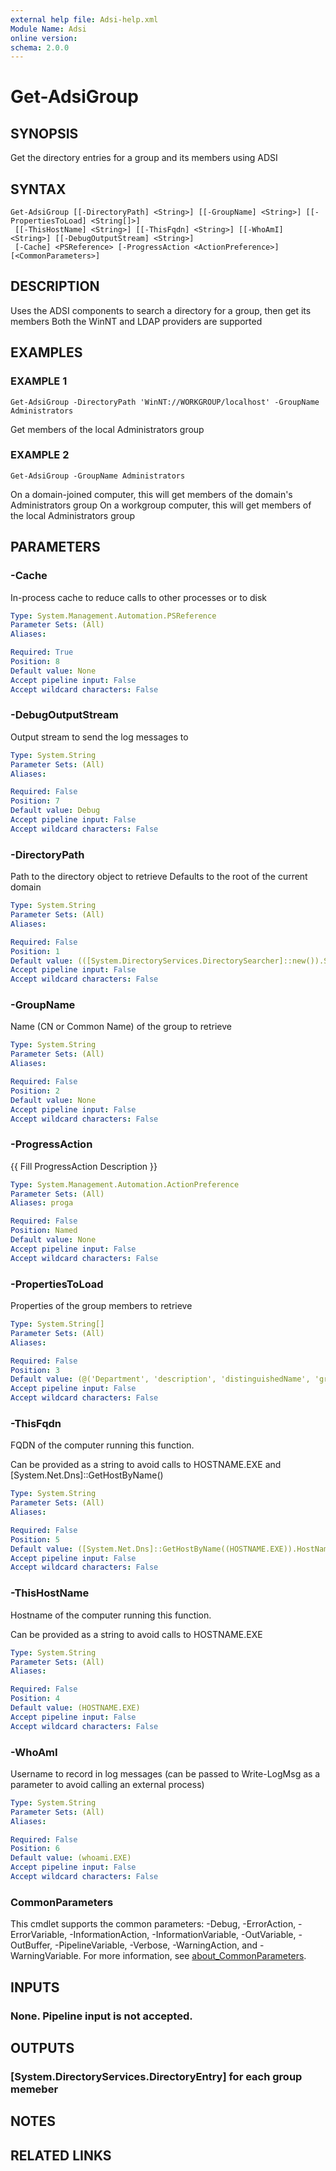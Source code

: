 ```yaml
---
external help file: Adsi-help.xml
Module Name: Adsi
online version:
schema: 2.0.0
---
```


# Get-AdsiGroup

## SYNOPSIS
Get the directory entries for a group and its members using ADSI

## SYNTAX

```
Get-AdsiGroup [[-DirectoryPath] <String>] [[-GroupName] <String>] [[-PropertiesToLoad] <String[]>]
 [[-ThisHostName] <String>] [[-ThisFqdn] <String>] [[-WhoAmI] <String>] [[-DebugOutputStream] <String>]
 [-Cache] <PSReference> [-ProgressAction <ActionPreference>] [<CommonParameters>]
```

## DESCRIPTION
Uses the ADSI components to search a directory for a group, then get its members
Both the WinNT and LDAP providers are supported

## EXAMPLES

### EXAMPLE 1
```
Get-AdsiGroup -DirectoryPath 'WinNT://WORKGROUP/localhost' -GroupName Administrators
```

Get members of the local Administrators group

### EXAMPLE 2
```
Get-AdsiGroup -GroupName Administrators
```

On a domain-joined computer, this will get members of the domain's Administrators group
On a workgroup computer, this will get members of the local Administrators group

## PARAMETERS

### -Cache
In-process cache to reduce calls to other processes or to disk

```yaml
Type: System.Management.Automation.PSReference
Parameter Sets: (All)
Aliases:

Required: True
Position: 8
Default value: None
Accept pipeline input: False
Accept wildcard characters: False
```

### -DebugOutputStream
Output stream to send the log messages to

```yaml
Type: System.String
Parameter Sets: (All)
Aliases:

Required: False
Position: 7
Default value: Debug
Accept pipeline input: False
Accept wildcard characters: False
```

### -DirectoryPath
Path to the directory object to retrieve
Defaults to the root of the current domain

```yaml
Type: System.String
Parameter Sets: (All)
Aliases:

Required: False
Position: 1
Default value: (([System.DirectoryServices.DirectorySearcher]::new()).SearchRoot.Path)
Accept pipeline input: False
Accept wildcard characters: False
```

### -GroupName
Name (CN or Common Name) of the group to retrieve

```yaml
Type: System.String
Parameter Sets: (All)
Aliases:

Required: False
Position: 2
Default value: None
Accept pipeline input: False
Accept wildcard characters: False
```

### -ProgressAction
{{ Fill ProgressAction Description }}

```yaml
Type: System.Management.Automation.ActionPreference
Parameter Sets: (All)
Aliases: proga

Required: False
Position: Named
Default value: None
Accept pipeline input: False
Accept wildcard characters: False
```

### -PropertiesToLoad
Properties of the group members to retrieve

```yaml
Type: System.String[]
Parameter Sets: (All)
Aliases:

Required: False
Position: 3
Default value: (@('Department', 'description', 'distinguishedName', 'grouptype', 'managedby', 'member', 'name', 'objectClass', 'objectSid', 'operatingSystem', 'primaryGroupToken', 'samAccountName', 'Title'))
Accept pipeline input: False
Accept wildcard characters: False
```

### -ThisFqdn
FQDN of the computer running this function.

Can be provided as a string to avoid calls to HOSTNAME.EXE and \[System.Net.Dns\]::GetHostByName()

```yaml
Type: System.String
Parameter Sets: (All)
Aliases:

Required: False
Position: 5
Default value: ([System.Net.Dns]::GetHostByName((HOSTNAME.EXE)).HostName)
Accept pipeline input: False
Accept wildcard characters: False
```

### -ThisHostName
Hostname of the computer running this function.

Can be provided as a string to avoid calls to HOSTNAME.EXE

```yaml
Type: System.String
Parameter Sets: (All)
Aliases:

Required: False
Position: 4
Default value: (HOSTNAME.EXE)
Accept pipeline input: False
Accept wildcard characters: False
```

### -WhoAmI
Username to record in log messages (can be passed to Write-LogMsg as a parameter to avoid calling an external process)

```yaml
Type: System.String
Parameter Sets: (All)
Aliases:

Required: False
Position: 6
Default value: (whoami.EXE)
Accept pipeline input: False
Accept wildcard characters: False
```

### CommonParameters
This cmdlet supports the common parameters: -Debug, -ErrorAction, -ErrorVariable, -InformationAction, -InformationVariable, -OutVariable, -OutBuffer, -PipelineVariable, -Verbose, -WarningAction, and -WarningVariable. For more information, see [about_CommonParameters](http://go.microsoft.com/fwlink/?LinkID=113216).

## INPUTS

### None. Pipeline input is not accepted.
## OUTPUTS

### [System.DirectoryServices.DirectoryEntry] for each group memeber
## NOTES

## RELATED LINKS
